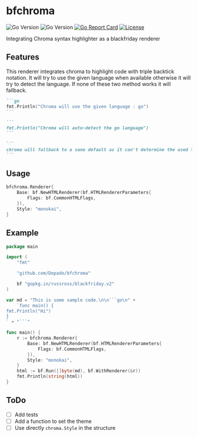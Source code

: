 # bfchroma

![Go Version](https://img.shields.io/badge/go-1.8-brightgreen.svg)
![Go Version](https://img.shields.io/badge/go-1.9-brightgreen.svg)
[![Go Report Card](https://goreportcard.com/badge/github.com/Depado/bfchroma)](https://goreportcard.com/report/github.com/Depado/bfchroma) 
[![License](https://img.shields.io/badge/license-MIT-blue.svg)](https://github.com/Depado/bfchroma/blob/master/LICENSE)

Integrating Chroma syntax highlighter as a blackfriday renderer

## Features

This renderer integrates chroma to highlight code with triple backtick notation.
It will try to use the given language when available otherwise it will try to
detect the language. If none of these two method works it will fallback.

````markdown
```go
fmt.Println("Chroma will use the given language : go")
```

```
fmt.Println("Chroma will auto-detect the go language")
```

```
chroma will fallback to a sane default as it can't determine the used language
```
````

## Usage

```go
bfchroma.Renderer{
	Base: bf.NewHTMLRenderer(bf.HTMLRendererParameters{
		Flags: bf.CommonHTMLFlags,
	}),
	Style: "monokai",
}
```

## Example

```go
package main

import (
	"fmt"

	"github.com/Depado/bfchroma"

	bf "gopkg.in/russross/blackfriday.v2"
)

var md = "This is some sample code.\n\n```go\n" +
	`func main() {
fmt.Println("Hi")
}
` + "```"

func main() {
	r := bfchroma.Renderer{
		Base: bf.NewHTMLRenderer(bf.HTMLRendererParameters{
			Flags: bf.CommonHTMLFlags,
		}),
		Style: "monokai",
	}
	html := bf.Run([]byte(md), bf.WithRenderer(&r))
	fmt.Println(string(html))
}
```

## ToDo

- [ ] Add tests
- [ ] Add a function to set the theme
- [ ] Use directly `chroma.Style` in the structure
